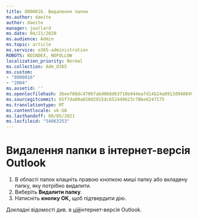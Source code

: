 ```yaml
---
title: 8000016. Видалення папки
ms.author: daeite
author: daeite
manager: joallard
ms.date: 04/21/2020
ms.audience: Admin
ms.topic: article
ms.service: o365-administration
ROBOTS: NOINDEX, NOFOLLOW
localization_priority: Normal
ms.collection: Adm_O365
ms.custom:
- "8000016"
- "2004"
ms.assetid: ''
ms.openlocfilehash: 36eef08dc4706fabd068d63710e944eafd14b24a0913d9408496cffd2d0b0ca0
ms.sourcegitcommit: b5f7da89a650d2915dc652449623c78be6247175
ms.translationtype: MT
ms.contentlocale: uk-UA
ms.lasthandoff: 08/05/2021
ms.locfileid: "54063253"
---
```

# <a name="how-to-delete-a-folder-in-outlook-on-the-web"></a>Видалення папки в інтернет-версія Outlook

1. В області папок клацніть правою кнопкою миші папку або вкладену папку, яку потрібно видалити.
2. Виберіть **Видалити папку**.
3. Натисніть **кнопку OK,** щоб підтвердити дію.

Докладні відомості див. в [цій](https://support.office.com/article/ae0f10d6-54e7-4f29-acd3-78cdc3fdcb9f)інтернет-версія Outlook.

